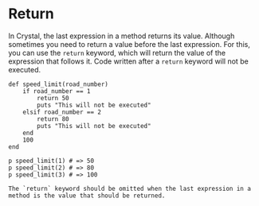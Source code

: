 # Return

In Crystal, the last expression in a method returns its value.
Although sometimes you need to return a value before the last expression.
For this, you can use the `return` keyword, which will return the value of the expression that follows it.
Code written after a `return` keyword will not be executed.

```crystal
def speed_limit(road_number)
    if road_number == 1
        return 50
        puts "This will not be executed"
    elsif road_number == 2
        return 80
        puts "This will not be executed"
    end
    100
end

p speed_limit(1) # => 50
p speed_limit(2) # => 80
p speed_limit(3) # => 100
```

~~~~exercism/note
The `return` keyword should be omitted when the last expression in a method is the value that should be returned.
~~~~
